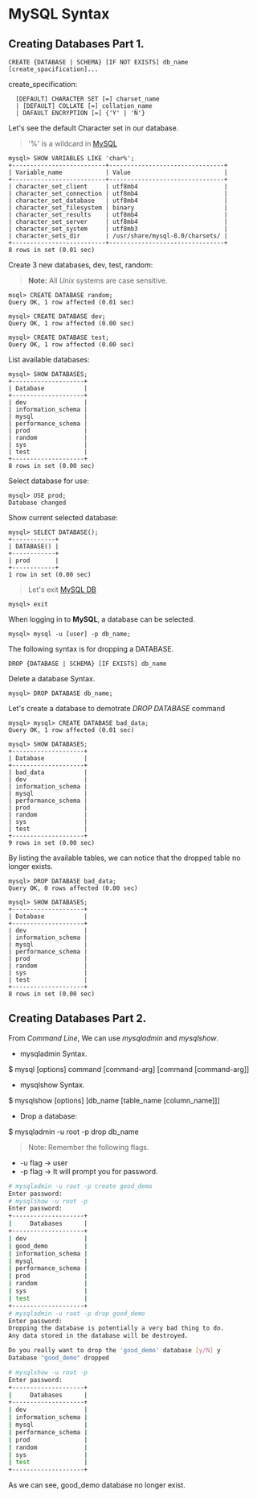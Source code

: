 # MySQL Syntax

## Creating Databases Part 1.
```mysql
CREATE {DATABASE | SCHEMA} [IF NOT EXISTS] db_name [create_spacification]...
```
create_specification:
```mysql
  [DEFAULT] CHARACTER SET [=] charset_name
  | [DEFAULT] COLLATE [=] collation_name
  | DAFAULT ENCRYPTION [=] {'Y' | 'N'}
```
Let's  see the default Character set in our database.
> '%' is a wildcard in [MySQL](https://www.mysql.com)
```
mysql> SHOW VARIABLES LIKE 'char%';
+--------------------------+--------------------------------+
| Variable_name            | Value                          |
+--------------------------+--------------------------------+
| character_set_client     | utf8mb4                        |
| character_set_connection | utf8mb4                        |
| character_set_database   | utf8mb4                        |
| character_set_filesystem | binary                         |
| character_set_results    | utf8mb4                        |
| character_set_server     | utf8mb4                        |
| character_set_system     | utf8mb3                        |
| character_sets_dir       | /usr/share/mysql-8.0/charsets/ |
+--------------------------+--------------------------------+
8 rows in set (0.01 sec)
```
Create 3 new databases, dev, test, random:
> **Note:** All _Unix_ systems are case sensitive.
```
msql> CREATE DATABASE random;
Query OK, 1 row affected (0.01 sec)

mysql> CREATE DATABASE dev;
Query OK, 1 row affected (0.00 sec)

mysql> CREATE DATABASE test;
Query OK, 1 row affected (0.00 sec)
```
List available databases:
```
mysql> SHOW DATABASES;
+--------------------+
| Database           |
+--------------------+
| dev                |
| information_schema |
| mysql              |
| performance_schema |
| prod               |
| random             |
| sys                |
| test               |
+--------------------+
8 rows in set (0.00 sec)
```
Select database for use:
```
mysql> USE prod;
Database changed
```
Show current selected database:
```
mysql> SELECT DATABASE();
+------------+
| DATABASE() |
+------------+
| prod       |
+------------+
1 row in set (0.00 sec)
```

> Let's exit [MySQL DB](https://www.mysql.com)

```
mysql> exit
```

When logging in to **MySQL**, a database can be selected.
```
mysql> mysql -u [user] -p db_name;
```

The following syntax is for dropping a DATABASE.
```
DROP {DATABASE | SCHEMA} [IF EXISTS] db_name
```

Delete a database Syntax.
```
mysql> DROP DATABASE db_name;
```
Let's create a database to demotrate _DROP DATABASE_ command
```
mysql> mysql> CREATE DATABASE bad_data;
Query OK, 1 row affected (0.01 sec)

mysql> SHOW DATABASES;
+--------------------+
| Database           |
+--------------------+
| bad_data           |
| dev                |
| information_schema |
| mysql              |
| performance_schema |
| prod               |
| random             |
| sys                |
| test               |
+--------------------+
9 rows in set (0.00 sec)
```

By listing the available tables, we can notice that
the dropped table no longer exists.
```
mysql> DROP DATABASE bad_data;
Query OK, 0 rows affected (0.00 sec)

mysql> SHOW DATABASES;
+--------------------+
| Database           |
+--------------------+
| dev                |
| information_schema |
| mysql              |
| performance_schema |
| prod               |
| random             |
| sys                |
| test               |
+--------------------+
8 rows in set (0.00 sec)

```

## Creating Databases Part 2.

From *Command Line*, We can use _mysqladmin_ and _mysqlshow_.

- mysqladmin Syntax.

$ mysql [options] command [command-arg] [command [command-arg]]

- mysqlshow Syntax.

$ mysqlshow [options] [db_name [table_name [column_name]]]

- Drop a database:

$ mysqladmin -u root -p drop db_name

> Note: Remember the following flags. 
- -u flag -> user
- -p flag -> It will prompt you for password.

```bash
# mysqladmin -u root -p create good_demo
Enter password: 
# mysqlshow -u root -p
Enter password: 
+--------------------+
|     Databases      |
+--------------------+
| dev                |
| good_demo          |
| information_schema |
| mysql              |
| performance_schema |
| prod               |
| random             |
| sys                |
| test               |
+--------------------+
# mysqladmin -u root -p drop good_demo
Enter password: 
Dropping the database is potentially a very bad thing to do.
Any data stored in the database will be destroyed.

Do you really want to drop the 'good_demo' database [y/N] y
Database "good_demo" dropped

# mysqlshow -u root -p
Enter password: 
+--------------------+
|     Databases      |
+--------------------+
| dev                |
| information_schema |
| mysql              |
| performance_schema |
| prod               |
| random             |
| sys                |
| test               |
+--------------------+ 
```
As we can see, good_demo database no longer exist.